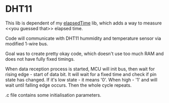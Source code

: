 # DHT11


This lib is dependent of my [elapsedTime](https://github.com/Horochov/avrElapsedTime) lib, which adds a way to measure \<\<you guessed that\>\> elapsed time.

Code will communicate with DHT11 hummidity and temperature sensor via modified 1-wire bus. 

Goal was to create pretty okay code, which doesn't use too much RAM and does not have fully fixed timings. 

When data reception process is started, MCU will init bus, then wait for rising edge - start of data bit. It will wait for a fixed time
and check if pin state has changed. If it's low state - it means '0'. When high - '1' and will wait until falling edge occurs. 
Then the whole cycle repeats.

.c file contains some initialisation parameters.
